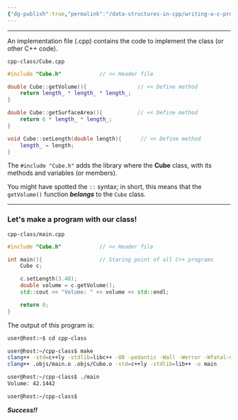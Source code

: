 ```yaml
---
{"dg-publish":true,"permalink":"/data-structures-in-cpp/writing-a-c-program/c-implementation-file-cpp/","dgPassFrontmatter":true}
---
```


---
An implementation file (.cpp) contains the code to implement the class (or other C++ code).

`cpp-class/Cube.cpp`
```c++
#include "Cube.h"            // << Header file

double Cube::getVolume(){                // << Define method
	return length_ * length_ * length_;
}

double Cube::getSurfaceArea(){           // << Define method
	return 6 * length_ * length_;
}

void Cube::setLength(double length){      // << Define method
	length_ = length;
}
```

The `#include "Cube.h"` adds the library where the **Cube** class, with its methods and variables (or members).

You might have spotted the `::` syntax; in short, this means that the `getVolume()` function ___belongs___ to the `Cube` class. 

---
### Let's make a program with our class!

`cpp-class/main.cpp`
```c++
#include "Cube.h"            // << Header file

int main(){                  // Staring point of all C++ programs
	Cube c;

	c.setLength(3.48);
	double volume = c.getVolume();
	std::cout << "Volume: " << volume << std::endl;

	return 0;
}
```

The output of this program is:

```bash
user@host:~$ cd cpp-class

user@host:~/cpp-class$ make
clang++ -std=c++ly -stdlib=libc++ -O0 -pedantic -Wall -Werror -Wfatal-errors -Wextra -Who-unused-parameter -Who-unused-variable -MMD -MP -g -c main.cpp -o .objs/main.o
clang++ .objs/main.o .objs/Cube.o -std=c++ly -stdlib=lib++ -o main

user@host:~/cpp-class$ ./main
Volume: 42.1442

user@host:~/cpp-class$
```

___Success!!___

